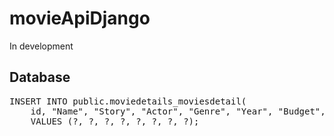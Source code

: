 # movieApiDjango
<p>In development</p>

## Database 
<pre>
INSERT INTO public.moviedetails_moviesdetail(
	id, "Name", "Story", "Actor", "Genre", "Year", "Budget", "BoxOfficeCollection")
	VALUES (?, ?, ?, ?, ?, ?, ?, ?);
</pre>
